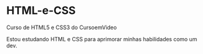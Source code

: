 # HTML-e-CSS
 Curso de HTML5 e CSS3 do CursoemVideo

 Estou estudando HTML e CSS para aprimorar minhas habilidades como um dev.
